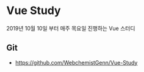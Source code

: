 # Vue Study



2019년 10월 10일 부터 매주 목요일 진행하는 Vue 스터디



## Git

- https://github.com/WebchemistGenn/Vue-Study

